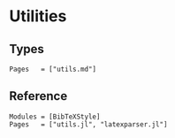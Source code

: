 # Utilities

## Types

```@index
Pages   = ["utils.md"]
```

##  Reference

```@autodocs
Modules = [BibTeXStyle]
Pages   = ["utils.jl", "latexparser.jl"]
```
